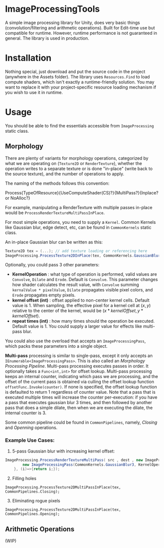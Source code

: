 # ImageProcessingTools

A simple image processing library for Unity, does very basic things (convolution/filtering and arithmetic operations). Built for Edit-time use but compatible for runtime. However, runtime performance is not guaranteed in general. The library is used in production.

# Installation

Nothing special, just download and put the source code in the project (anywhere in the Assets folder). The library uses `Resources.Find` to load compute shaders, which isn't exactly a runtime-friendly solution. You may want to replace it with your project-specific resource loading mechanism if you wish to use it in runtime.

# Usage

You should be able to find the essentials accessible from `ImageProcessing` static class.

## Morphology

There are plenty of variants for morphology operations, categorized by what we are operating on (`Texture2D` or `RenderTexture`), whether the operation writes to a separate texture or is done "in-place" (write back to the source texture), and the number of operations to apply.

The naming of the methods follows this convention:

  Process{TypeOfResource}{UseComputeShader(CS)?}{MultiPass?}{Inplace? or NoAlloc?}

For example, manipulating a RenderTexture with multiple passes in-place would be `ProcessRenderTextureMultiPassInPlace`.

For most simple operations, you need to supply a `Kernel`. Common Kernels like Gaussian blur, edge detect, etc, can be found in `CommonKernels` static class.

An in-place Gaussian blur can be written as this:

```csharp
Texture2D tex = (...); // add texture loading or referencing here
ImageProcessing.ProcessTexture2DInPlace(tex, CommonKernels.GaussianBlur3);
```

Optionally, you could pass 3 other parameters:
- **KernelOperation** : what type of operation is performed, valid values are `Convolve`, `Dilate` and `Erode`. Default is `Convolve`. This parameter changes how shader calculates the result value, with `Convolve` summing `kernalValue * pixelValue`, `Dilate` propagates visible pixel colors, and `Erode` propagates empty pixels.
- **kernel offset (int)** : offset applied to non-center kernel cells. Default value is 1. When sampling, the effective pixel for a kernel cell at $(x,y)$ relative to the center of the kernel, would be $(x*kernelOffset,y*kernelOffset)$.
- **repeat times (int)** : how many times should the operation be executed. Default value is 1. You could supply a larger value for effects like multi-pass blur.

You could also use the overload that accepts an `ImageProcessingPass`, which packs these parameters into a single object. 

**Multi-pass** processing is similar to single-pass, except it only accepts an `IEnumerable<ImageProcessingPass>`. This is also called an *Morphology Processing Pipeline*. Multi-pass processing executes passes in order. It optionally takes a `Func<int,int>` for offset lookup. Multi-pass processing keeps an internal counter, indicating which pass we are processing, and the offset of the current pass is obtained via culling the offset lookup function `offsetFunc.Invoke(counter)`. If none is specified, the offset lookup function is defaulted to return 1 regardless of counter value. Note that a pass that is executed multiple times will increase the counter per-execution: if you have a pass that executes gaussian blur 3 times, and then followed by another pass that does a simple dilate, then when we are executing the dilate, the internal counter is 3.

Some common pipeline could be found in `CommonPipelines`, namely, *Closing* and *Openning* operations.

### Example Use Cases:

1. 5-pass Gaussian blur with increasing kernel offset:
```csharp
ImageProcessing.ProcessRenderTextureMultiPass( src , dest , new ImageProcessingPass[]{
        new ImageProcessingPass(CommonKernels.GaussianBlur3, KernelOperation.Convolve, 5)
    }, (i)=>{return i;});
```

2. Filling holes
```cshap
ImageProcessing.ProcessTexture2DMultiPassInPlace(tex, CommonPipelines.Closing);
```

3. Eliminating rogue pixels
```cshap
ImageProcessing.ProcessTexture2DMultiPassInPlace(tex, CommonPipelines.Opening);
```

## Arithmetic Operations
(WIP)



